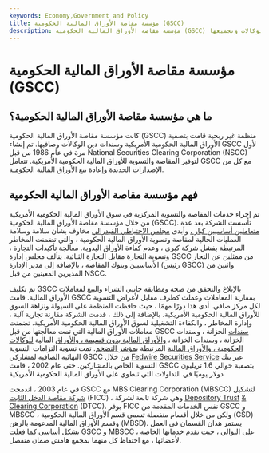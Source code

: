 ```yaml
---
keywords: Economy,Government and Policy
title: مؤسسة مقاصة الأوراق المالية الحكومية (GSCC)
description: مؤسسة مقاصة الأوراق المالية الحكومية (GSCC) هي منظمة غير ربحية تقوم بمسح الأوراق المالية الحكومية الأمريكية وسندات ديون الوكالات وتجميعها.
---
```


# مؤسسة مقاصة الأوراق المالية الحكومية (GSCC)
## ما هي مؤسسة مقاصة الأوراق المالية الحكومية؟

كانت مؤسسة مقاصة الأوراق المالية الحكومية (GSCC) منظمة غير ربحية قامت بتصفية الأوراق المالية الحكومية الأمريكية وسندات دين الوكالات وصافيها. تم إنشاء GSCC لأول مرة في عام 1986 من قبل National Securities Clearing Corporation (NSCC) لتوفير المقاصة والتسوية للأوراق المالية الحكومية الأمريكية. تتعامل GSCC مع كل من الإصدارات الجديدة وإعادة بيع الأوراق المالية الحكومية.

## فهم مؤسسة مقاصة الأوراق المالية الحكومية

تم إجراء خدمات المقاصة والتسوية المركزية في سوق الأوراق المالية الحكومية الأمريكية من خلال مؤسسة مقاصة الأوراق المالية الحكومية (GSCC). تأسست الشركة بعد عدة [متعاملين أساسيين كبار ،](/primarydealer) وأبدى [مجلس الاحتياطي الفيدرالي](/federalreservesystem) مخاوف بشأن سلامة وسلامة العمليات الحالية لمقاصة وتسوية الأوراق المالية الحكومية ، والتي تضمنت المخاطر المرتبطة بفشل شركة كبرى ، وعدم كفاءة الأوراق اليدوية. معالجة تأكيدات التجارة ، وتسوية التجارة مقابل التجارة الثنائية. يتألف مجلس إدارة GSCC من ممثلين عن التجار الأساسيين وبنوك المقاصة ، بالإضافة إلى مدير الإدارة (رئيس GSCC) واثنين من المديرين المعينين من قبل NSCC.

تم تكليف GSCC بالإبلاغ والتحقق من صحة ومطابقة جانبي الشراء والبيع لمعاملات الأوراق المالية. قامت GSCC بمقارنة المعاملات وعملت كطرف مقابل لأغراض التسوية لكل مركز صافي. أدى هذا دورًا مهمًا ، حيث حافظت المنظمة على السيولة ونزاهة السوق للأوراق المالية الحكومية الأمريكية. بالإضافة إلى ذلك ، قدمت الشركة مقارنة تجارية آلية ، وإدارة المخاطر ، والكفاءة التشغيلية لسوق الأوراق المالية الحكومية الأمريكية. تضمنت معاملات الأوراق المالية التي تمت معالجتها من قبل GSCC [سندات](/treasurybill) الخزانة ، وسندات الخزانة ، وسندات الخزانة ، [والأوراق المالية بدون قسيمة ، والأوراق](/zero-couponbond) المالية [للوكالات الحكومية ، والأوراق المالية](/agencysecurities) المرتبطة [بمؤشر التضخم](/inflation-indexedsecurity). تمت تسوية التزامات التسوية النهائية الصافية لمشاركي GSCC من خلال [Fedwire Securities Service](/fedwire) عبر بنك التسوية الخاص بالمشاركين. حتى عام 2002 ، قامت GSCC بتصفية حوالي 1.6 تريليون دولار يوميًا في التداولات التي تنطوي على الأوراق المالية الحكومية الأمريكية

في عام 2003 ، اندمجت GSCC مع MBS Clearing Corporation (MBSCC) لتشكيل [شركة مقاصة الدخل الثابت](/ficc) (FICC) ، وهي شركة تابعة لشركة [Depository Trust](/dtcc) [& Clearing Corporation](/dtcc) (DTCC). يوفر FICC نفس الخدمات المقدمة من GSCC و MBSCC ، ولكن من خلال أقسام منفصلة تسمى قسم الأوراق المالية الحكومية (GSD) وقسم الأوراق المالية المدعومة بالرهن (MBSD). يستمر هذان القسمان في العمل بشكل أساسي كما فعلت GSCC و MBSCC ، على التوالي ، حيث تقدم خدماتها الخاصة لأعضائها ، مع احتفاظ كل منهما بمجمع هامش ضمان منفصل.

